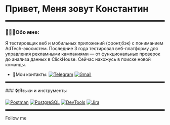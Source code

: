 # Привет, Меня зовут Константин
<hr style="height:5px;border:none;color:#333;background-color:#333;">

### 👨🏻‍💻Обо мне:
Я тестировщик веб и мобильных приложений (фронт,бэк) с пониманием AdTech-экосистем. Последние 3 года тестировал веб-платформу для управления рекламными кампаниями — от функциональных проверок до анализа данных в ClickHouse. Сейчас нахожусь в поиске новой команды.
* 📲Мои контакты: [![Telegram](https://img.shields.io/badge/Telegram-2CA5E0?style=flat-square&logo=telegram&logoColor=white)](https://t.me/avdoshkink) [![Gmail](https://img.shields.io/badge/Gmail-D14836?style=flat-square&logo=gmail&logoColor=white)](mailto:kavdoshkin@gmail.com)
<hr style="height:5px;border:none;color:#333;background-color:#333;">
### 🛠️Языки и инструменты

[![Postman](https://img.shields.io/badge/Postman-FF6C37?style=flat-square&logo=postman)](https://www.postman.com/)
[![PostgreSQL](https://img.shields.io/badge/PostgreSQL-4169E1?style=flat-square&logo=postgresql)](https://www.postgresql.org/)
[![DevTools](https://img.shields.io/badge/DevTools-4285F4?style=flat-square&logo=googlechrome&logoColor=white)](https://developer.chrome.com/docs/devtools/)
[![Jira](https://img.shields.io/badge/Jira-0052CC?style=flat-square&logo=jira)](https://www.atlassian.com/software/jira)
<hr style="height:5px;border:none;color:#333;background-color:#333;">
Follow me
